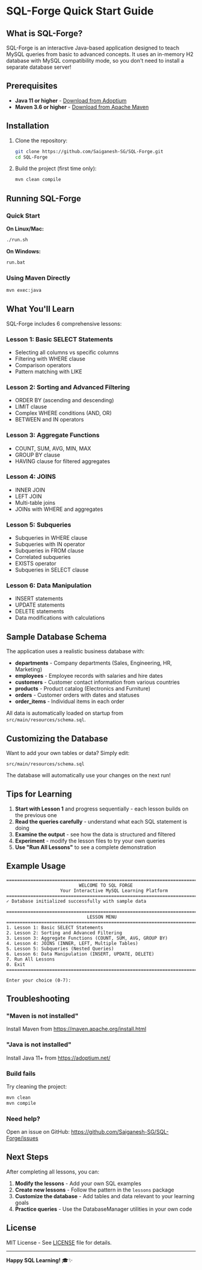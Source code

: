 # SQL-Forge Quick Start Guide

## What is SQL-Forge?

SQL-Forge is an interactive Java-based application designed to teach MySQL queries from basic to advanced concepts. It uses an in-memory H2 database with MySQL compatibility mode, so you don't need to install a separate database server!

## Prerequisites

- **Java 11 or higher** - [Download from Adoptium](https://adoptium.net/)
- **Maven 3.6 or higher** - [Download from Apache Maven](https://maven.apache.org/download.cgi)

## Installation

1. Clone the repository:
   ```bash
   git clone https://github.com/Saiganesh-SG/SQL-Forge.git
   cd SQL-Forge
   ```

2. Build the project (first time only):
   ```bash
   mvn clean compile
   ```

## Running SQL-Forge

### Quick Start

**On Linux/Mac:**
```bash
./run.sh
```

**On Windows:**
```cmd
run.bat
```

### Using Maven Directly

```bash
mvn exec:java
```

## What You'll Learn

SQL-Forge includes 6 comprehensive lessons:

### Lesson 1: Basic SELECT Statements
- Selecting all columns vs specific columns
- Filtering with WHERE clause
- Comparison operators
- Pattern matching with LIKE

### Lesson 2: Sorting and Advanced Filtering
- ORDER BY (ascending and descending)
- LIMIT clause
- Complex WHERE conditions (AND, OR)
- BETWEEN and IN operators

### Lesson 3: Aggregate Functions
- COUNT, SUM, AVG, MIN, MAX
- GROUP BY clause
- HAVING clause for filtered aggregates

### Lesson 4: JOINS
- INNER JOIN
- LEFT JOIN
- Multi-table joins
- JOINs with WHERE and aggregates

### Lesson 5: Subqueries
- Subqueries in WHERE clause
- Subqueries with IN operator
- Subqueries in FROM clause
- Correlated subqueries
- EXISTS operator
- Subqueries in SELECT clause

### Lesson 6: Data Manipulation
- INSERT statements
- UPDATE statements
- DELETE statements
- Data modifications with calculations

## Sample Database Schema

The application uses a realistic business database with:

- **departments** - Company departments (Sales, Engineering, HR, Marketing)
- **employees** - Employee records with salaries and hire dates
- **customers** - Customer contact information from various countries
- **products** - Product catalog (Electronics and Furniture)
- **orders** - Customer orders with dates and statuses
- **order_items** - Individual items in each order

All data is automatically loaded on startup from `src/main/resources/schema.sql`.

## Customizing the Database

Want to add your own tables or data? Simply edit:

```
src/main/resources/schema.sql
```

The database will automatically use your changes on the next run!

## Tips for Learning

1. **Start with Lesson 1** and progress sequentially - each lesson builds on the previous one
2. **Read the queries carefully** - understand what each SQL statement is doing
3. **Examine the output** - see how the data is structured and filtered
4. **Experiment** - modify the lesson files to try your own queries
5. **Use "Run All Lessons"** to see a complete demonstration

## Example Usage

```
================================================================================
                           WELCOME TO SQL FORGE
                    Your Interactive MySQL Learning Platform
================================================================================
✓ Database initialized successfully with sample data

================================================================================
                              LESSON MENU
================================================================================
1. Lesson 1: Basic SELECT Statements
2. Lesson 2: Sorting and Advanced Filtering
3. Lesson 3: Aggregate Functions (COUNT, SUM, AVG, GROUP BY)
4. Lesson 4: JOINS (INNER, LEFT, Multiple Tables)
5. Lesson 5: Subqueries (Nested Queries)
6. Lesson 6: Data Manipulation (INSERT, UPDATE, DELETE)
7. Run All Lessons
0. Exit
================================================================================

Enter your choice (0-7):
```

## Troubleshooting

### "Maven is not installed"
Install Maven from https://maven.apache.org/install.html

### "Java is not installed"
Install Java 11+ from https://adoptium.net/

### Build fails
Try cleaning the project:
```bash
mvn clean
mvn compile
```

### Need help?
Open an issue on GitHub: https://github.com/Saiganesh-SG/SQL-Forge/issues

## Next Steps

After completing all lessons, you can:

1. **Modify the lessons** - Add your own SQL examples
2. **Create new lessons** - Follow the pattern in the `lessons` package
3. **Customize the database** - Add tables and data relevant to your learning goals
4. **Practice queries** - Use the DatabaseManager utilities in your own code

## License

MIT License - See [LICENSE](LICENSE) file for details.

---

**Happy SQL Learning!** 🎓✨
